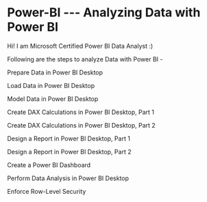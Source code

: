 # Power-BI --- Analyzing Data with Power BI


Hi! I am Microsoft Certified Power BI Data Analyst :) 


Following are the steps to analyze Data with Power BI -


Prepare Data in Power BI Desktop

Load Data in Power BI Desktop

Model Data in Power BI Desktop

Create DAX Calculations in Power BI Desktop, Part 1

Create DAX Calculations in Power BI Desktop, Part 2

Design a Report in Power BI Desktop, Part 1

Design a Report in Power BI Desktop, Part 2

Create a Power BI Dashboard

Perform Data Analysis in Power BI Desktop

Enforce Row-Level Security
